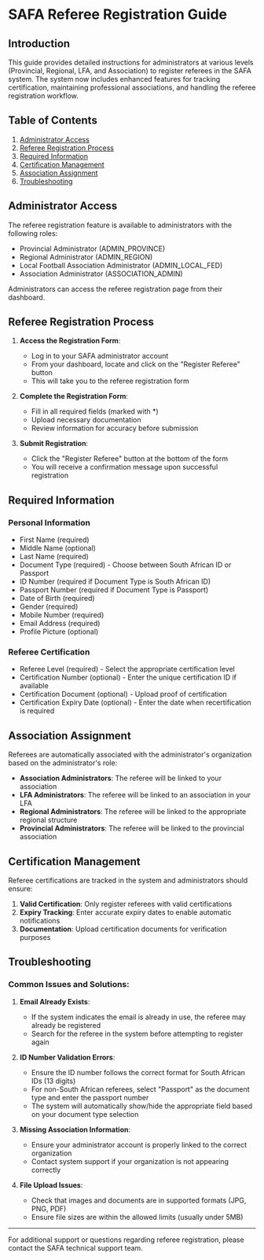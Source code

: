 # SAFA Referee Registration Guide

## Introduction

This guide provides detailed instructions for administrators at various levels (Provincial, Regional, LFA, and Association) to register referees in the SAFA system. The system now includes enhanced features for tracking certification, maintaining professional associations, and handling the referee registration workflow.

## Table of Contents

1. [Administrator Access](#administrator-access)
2. [Referee Registration Process](#referee-registration-process)
3. [Required Information](#required-information)
4. [Certification Management](#certification-management)
5. [Association Assignment](#association-assignment)
6. [Troubleshooting](#troubleshooting)

## Administrator Access

The referee registration feature is available to administrators with the following roles:
- Provincial Administrator (ADMIN_PROVINCE)
- Regional Administrator (ADMIN_REGION)
- Local Football Association Administrator (ADMIN_LOCAL_FED)
- Association Administrator (ASSOCIATION_ADMIN)

Administrators can access the referee registration page from their dashboard.

## Referee Registration Process

1. **Access the Registration Form**:
   - Log in to your SAFA administrator account
   - From your dashboard, locate and click on the "Register Referee" button
   - This will take you to the referee registration form

2. **Complete the Registration Form**:
   - Fill in all required fields (marked with *)
   - Upload necessary documentation
   - Review information for accuracy before submission

3. **Submit Registration**:
   - Click the "Register Referee" button at the bottom of the form
   - You will receive a confirmation message upon successful registration

## Required Information

### Personal Information
- First Name (required)
- Middle Name (optional)
- Last Name (required)
- Document Type (required) - Choose between South African ID or Passport
- ID Number (required if Document Type is South African ID)
- Passport Number (required if Document Type is Passport)
- Date of Birth (required)
- Gender (required)
- Mobile Number (required)
- Email Address (required)
- Profile Picture (optional)

### Referee Certification
- Referee Level (required) - Select the appropriate certification level
- Certification Number (optional) - Enter the unique certification ID if available
- Certification Document (optional) - Upload proof of certification
- Certification Expiry Date (optional) - Enter the date when recertification is required

## Association Assignment

Referees are automatically associated with the administrator's organization based on the administrator's role:

- **Association Administrators**: The referee will be linked to your association
- **LFA Administrators**: The referee will be linked to an association in your LFA
- **Regional Administrators**: The referee will be linked to the appropriate regional structure
- **Provincial Administrators**: The referee will be linked to the provincial association

## Certification Management

Referee certifications are tracked in the system and administrators should ensure:

1. **Valid Certification**: Only register referees with valid certifications
2. **Expiry Tracking**: Enter accurate expiry dates to enable automatic notifications
3. **Documentation**: Upload certification documents for verification purposes

## Troubleshooting

### Common Issues and Solutions:

1. **Email Already Exists**:
   - If the system indicates the email is already in use, the referee may already be registered
   - Search for the referee in the system before attempting to register again

2. **ID Number Validation Errors**:
   - Ensure the ID number follows the correct format for South African IDs (13 digits)
   - For non-South African referees, select "Passport" as the document type and enter the passport number
   - The system will automatically show/hide the appropriate field based on your document type selection

3. **Missing Association Information**:
   - Ensure your administrator account is properly linked to the correct organization
   - Contact system support if your organization is not appearing correctly

4. **File Upload Issues**:
   - Check that images and documents are in supported formats (JPG, PNG, PDF)
   - Ensure file sizes are within the allowed limits (usually under 5MB)

---

For additional support or questions regarding referee registration, please contact the SAFA technical support team.
